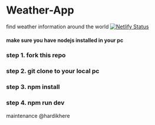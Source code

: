 # Weather-App
find weather information around the world
[![Netlify Status](https://api.netlify.com/api/v1/badges/d3a003cf-dedb-48b5-b0c0-16cf834b874f/deploy-status)](https://app.netlify.com/sites/weather-app-pce/deploys)
#### make sure you have nodejs installed in your pc
### step 1. fork this repo
### step 2. git clone to your local pc
### step 3. npm install
### step 4. npm run dev 
maintenance @hardikhere
